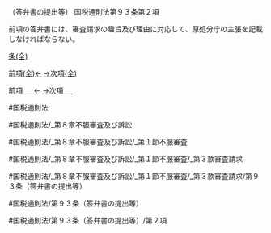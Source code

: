 （答弁書の提出等）
国税通則法第９３条第２項

前項の答弁書には、審査請求の趣旨及び理由に対応して、原処分庁の主張を記載しなければならない。

[条(全)](国税通則法＿＿＿＿＿第９３条_.md)

[前項(全)←](国税通則法＿＿＿＿＿第９３条第１項_.md)    [→次項(全)](国税通則法＿＿＿＿＿第９３条第３項_.md)

[前項 　 ←](国税通則法＿＿＿＿＿第９３条第１項.md)    [→次項 　 ](国税通則法＿＿＿＿＿第９３条第３項.md)



#国税通則法

#国税通則法/_第８章不服審査及び訴訟

#国税通則法/_第８章不服審査及び訴訟/_第１節不服審査

#国税通則法/_第８章不服審査及び訴訟/_第１節不服審査/_第３款審査請求

#国税通則法/_第８章不服審査及び訴訟/_第１節不服審査/_第３款審査請求/第９３条（答弁書の提出等）

#国税通則法/第９３条（答弁書の提出等）

#国税通則法/第９３条（答弁書の提出等）/第２項


